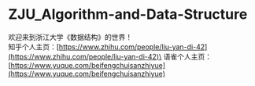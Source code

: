 # ZJU_Algorithm-and-Data-Structure
欢迎来到浙江大学《数据结构》的世界！\
知乎个人主页：[https://www.zhihu.com/people/liu-yan-di-42](https://www.zhihu.com/people/liu-yan-di-42)\
语雀个人主页：[https://www.yuque.com/beifengchuisanzhiyue](https://www.yuque.com/beifengchuisanzhiyue)
